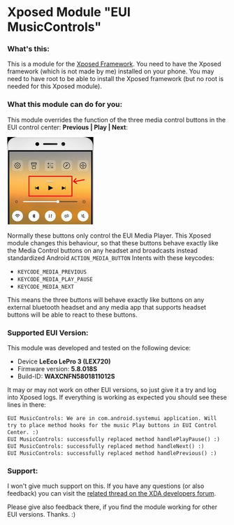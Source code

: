 # Xposed Module "EUI MusicControls"


### What's this:

This is a module for the [Xposed Framework](http://repo.xposed.info/). You need to have the Xposed framework (which is not made by me) installed on your phone. You may need to have root to be able to install the Xposed framework (but no root is needed for this Xposed module).


### What this module can do for you:

This module overrides the function of the three media control buttons in the EUI control center: **Previous | Play | Next**:

![Screenshot of control center](screenshots/screenshot_media_control_eui_200px.jpg?raw=true)

Normally these buttons only control the EUI Media Player. This Xposed module changes this behaviour, so that these buttons behave exactly like the Media Control buttons on any headset and broadcasts instead standardized Android `ACTION_MEDIA_BUTTON` Intents with these keycodes:

- `KEYCODE_MEDIA_PREVIOUS`
- `KEYCODE_MEDIA_PLAY_PAUSE`
- `KEYCODE_MEDIA_NEXT`

This means the three buttons will behave exactly like buttons on any external bluetooth headset and any media app that supports headset buttons will be able to react to these buttons.


### Supported EUI Version:

This module was developed and tested on the following device:

- Device **LeEco LePro 3 (LEX720)**
- Firmware version: **5.8.018S**
- Build-ID: **WAXCNFN5801811012S**

It may or may not work on other EUI versions, so just give it a try and log into Xposed logs. If everything is working as expected you should see these lines in there:

```
EUI MusicControls: We are in com.android.systemui application. Will try to place method hooks for the music Play buttons in EUI Control Center. :)
EUI MusicControls: successfully replaced method handlePlayPause() :)
EUI MusicControls: successfully replaced method handleNext() :)
EUI MusicControls: successfully replaced method handlePrevious() :)
```


### Support:
I won't give much support on this. If you have any questions (or also feedback) you can visit the [related thread on the XDA developers forum](http://forum.xda-developers.com/le-pro3/development/mod-control-3rd-party-music-players-t3500615). 

Please give also feedback there, if you find the module working for other EUI versions. Thanks. :)
